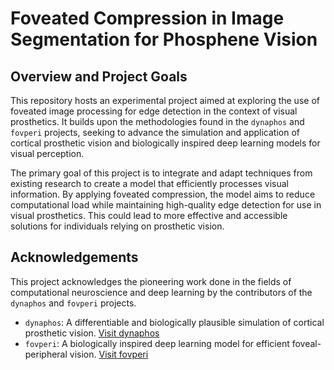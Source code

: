 # Foveated Compression in Image Segmentation for Phosphene Vision

## Overview and Project Goals

This repository hosts an experimental project aimed at exploring the use of foveated image processing for edge detection in the context of visual prosthetics. It builds upon the methodologies found in the `dynaphos` and `fovperi` projects, seeking to advance the simulation and application of cortical prosthetic vision and biologically inspired deep learning models for visual perception.

The primary goal of this project is to integrate and adapt techniques from existing research to create a model that efficiently processes visual information. By applying foveated compression, the model aims to reduce computational load while maintaining high-quality edge detection for use in visual prosthetics. This could lead to more effective and accessible solutions for individuals relying on prosthetic vision.

## Acknowledgements

This project acknowledges the pioneering work done in the fields of computational neuroscience and deep learning by the contributors of the `dynaphos` and `fovperi` projects.

- `dynaphos`: A differentiable and biologically plausible simulation of cortical prosthetic vision. [Visit dynaphos](https://github.com/neuralcodinglab/dynaphos)
- `fovperi`: A biologically inspired deep learning model for efficient foveal-peripheral vision. [Visit fovperi](https://github.com/hlukanov/fovperi)